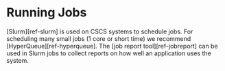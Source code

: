 # Running Jobs

[Slurm][ref-slurm] is used on CSCS systems to schedule jobs.
For scheduling many small jobs (1 core or short time) we recommend [HyperQueue][ref-hyperqueue].
The [job report tool][ref-jobreport] can be used in Slurm jobs to collect reports on how well an application uses the system.
